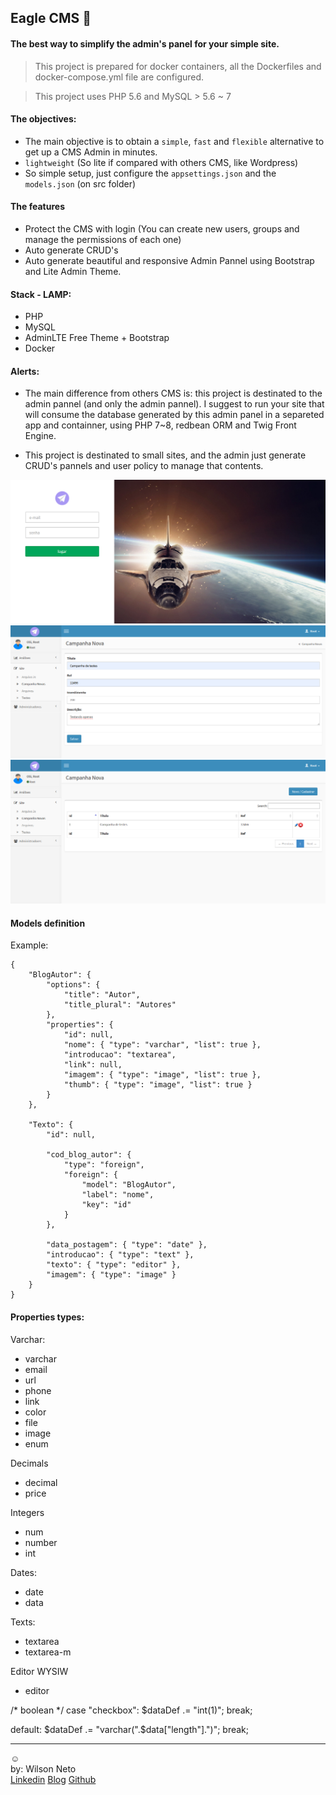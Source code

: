 ## Eagle CMS :eagle:
#### The best way to simplify the admin's panel for your simple site.

> This project is prepared for docker containers, all the Dockerfiles and docker-compose.yml file are configured.

> This project uses PHP 5.6 and MySQL > 5.6 ~ 7

#### The objectives:

- The main objective is to obtain a `simple`, `fast` and `flexible` alternative to get up a CMS Admin in minutes.
- `lightweight` (So lite if compared with others CMS, like Wordpress)
- So simple setup, just configure the `appsettings.json` and the `models.json` (on src folder)  

#### The features

- Protect the CMS with login (You can create new users, groups and manage the permissions of each one)
- Auto generate CRUD's
- Auto generate beautiful and responsive Admin Pannel using Bootstrap and Lite Admin Theme.

#### Stack - LAMP:

- PHP
- MySQL
- AdminLTE Free Theme + Bootstrap
- Docker 

#### Alerts:
- The main difference from others CMS is: this project is destinated to the admin pannel (and only the admin pannel). I suggest to run your site that will consume the database generated by this admin panel in a separeted app and containner, using PHP 7~8, redbean ORM and Twig Front Engine.

- This project is destinated to small sites, and the admin just generate CRUD's pannels and user policy to manage that contents.

![](/github/login.png)
![](/github/crud.png)
![](/github/lists.png)

#### Models definition

Example:
```
{
    "BlogAutor": {
        "options": {
            "title": "Autor",
            "title_plural": "Autores"
        },
        "properties": {
            "id": null,
            "nome": { "type": "varchar", "list": true },
            "introducao": "textarea",
            "link": null,
            "imagem": { "type": "image", "list": true },
            "thumb": { "type": "image", "list": true }
        }
    },

    "Texto": {
        "id": null,

        "cod_blog_autor": {
            "type": "foreign",
            "foreign": {
                "model": "BlogAutor",
                "label": "nome",
                "key": "id"
            }
        },

        "data_postagem": { "type": "date" },
        "introducao": { "type": "text" },
        "texto": { "type": "editor" },
        "imagem": { "type": "image" }
    }
}

```

#### Properties types:

Varchar:
- varchar
- email
- url
- phone
- link
- color
- file
- image
- enum

Decimals
- decimal
- price

Integers
- num
- number
- int

Dates:
- date
- data

Texts:
- textarea
- textarea-m

Editor WYSIW
- editor

/* boolean */
case "checkbox":
    $dataDef .= "int(1)";
break;

default:
    $dataDef .= "varchar(".$data["length"].")";
break;



-----  
:relaxed:  
by: Wilson Neto  
[Linkedin](https://linkedin.com/in/wilsonnetobr/)
[Blog](http://wilsonneto.com.br)
[Github](https://github.com/wilsonneto-dev)  
